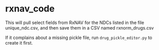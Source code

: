 # rxnav_code

This will pull select fields from RxNAV for the NDCs listed in the file unique_ndc.csv, and then save them in a CSV named rxnorm_drugs.csv

If it complains about a missing pickle file, run `drug_pickle_editor.py` to create it first.
